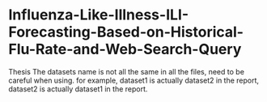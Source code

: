 # Influenza-Like-Illness-ILI-Forecasting-Based-on-Historical-Flu-Rate-and-Web-Search-Query
Thesis
The datasets name is not all the same in all the files, need to be careful when using.
for example, dataset1 is actually dataset2 in the report, dataset2 is actually dataset1 in the report.
